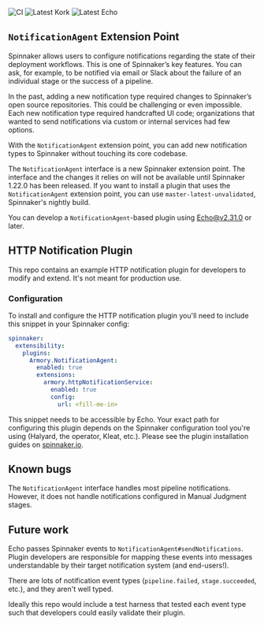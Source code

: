 ![CI](https://github.com/spinnaker-plugin-examples/notificationPlugin/workflows/CI/badge.svg)
![Latest Kork](https://github.com/spinnaker-plugin-examples/notificationPlugin/workflows/Latest%20Kork/badge.svg?branch=master)
![Latest Echo](https://github.com/spinnaker-plugin-examples/notificationPlugin/workflows/Latest%20Echo/badge.svg?branch=master)

## `NotificationAgent` Extension Point

Spinnaker allows users to configure notifications regarding the state of their deployment workflows. 
This is one of Spinnaker’s key features. You can ask, for example, to be notified via email 
or Slack about the failure of an individual stage or the success of a pipeline.

In the past, adding a new notification type required changes to Spinnaker’s open source repositories. 
This could be challenging or even impossible. Each new notification type required handcrafted UI code; 
organizations that wanted to send notifications via custom or internal services had few options.

With the `NotificationAgent`  extension point, you can add new notification types to Spinnaker without touching its core codebase.

The `NotificationAgent` interface is a new Spinnaker extension point. The interface and the changes
it relies on will not be available until Spinnaker 1.22.0 has been released. If
you want to install a plugin that uses the `NotificationAgent` extension point, you can use `master-latest-unvalidated`, Spinnaker's
nightly build.

You can develop a `NotificationAgent`-based plugin using [Echo@v2.31.0](https://github.com/spinnaker/echo) or later.

## HTTP Notification Plugin

This repo contains an example HTTP notification plugin for 
developers to modify and extend. It's not meant for production use. 

### Configuration

To install and configure the HTTP notification plugin you'll need to include this snippet in
your Spinnaker config:

```yaml
spinnaker:
  extensibility:
    plugins:
      Armory.NotificationAgent:
        enabled: true
        extensions:
          armory.httpNotificationService:
            enabled: true
            config:
              url: <fill-me-in>
```

This snippet needs to be accessible by Echo. 
Your exact path for configuring this plugin depends on the Spinnaker configuration
tool you're using (Halyard, the operator, Kleat, etc.). 
Please see the plugin installation guides on [spinnaker.io](https://spinnaker.io/guides/user/plugins). 

## Known bugs

The `NotificationAgent` interface handles most pipeline notifications. However, it does not handle notifications 
configured in Manual Judgment stages.

## Future work

Echo passes Spinnaker events to `NotificationAgent#sendNotifications`.
Plugin developers are responsible for mapping these events into messages
understandable by their target notification system (and end-users!).

There are lots of notification event types (`pipeline.failed`,
`stage.succeeded`, etc.), and they aren't well typed. 

Ideally this repo would include a test harness that tested each event type such that
developers could easily validate their plugin. 
